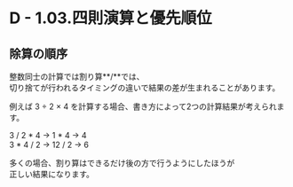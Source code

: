 # D - 1.03.四則演算と優先順位

## 除算の順序
整数同士の計算では割り算**/**では、  
切り捨てが行われるタイミングの違いで結果の差が生まれることがあります。

例えば 3 ÷ 2 × 4
を計算する場合、書き方によって2つの計算結果が考えられます。

3 / 2 * 4 → 1 * 4 → 4  
3 * 4 / 2 → 12 / 2 → 6

多くの場合、割り算はできるだけ後の方で行うようにしたほうが  
正しい結果になります。
